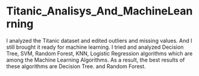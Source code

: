 # Titanic_Analisys_And_MachineLeanrning
 I analyzed the Titanic dataset and edited outliers and missing values. And I still brought it ready for machine learning. I tried and analyzed Decision Tree, SVM, Random Forest, KNN, Logistic Regression algorithms which are among the Machine Learning Algorithms. As a result, the best results of these algorithms are Decision Tree. and Random Forest.
